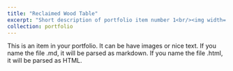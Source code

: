 ```yaml
---
title: "Reclaimed Wood Table"
excerpt: "Short description of portfolio item number 1<br/><img width='500' src='/images/my_table.jpg'>"
collection: portfolio
---
```


This is an item in your portfolio. It can be have images or nice text. If you name the file .md, it will be parsed as markdown. If you name the file .html, it will be parsed as HTML. 
